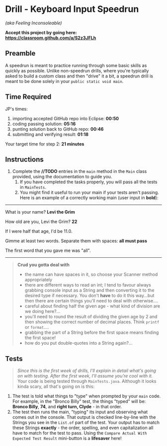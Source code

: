 # Drill - Keyboard Input Speedrun

_(aka Feeling Inconsoleable)_

**Accept this project by going here: https://classroom.github.com/a/S2z3JFLh**

## Preamble

A speedrun is meant to practice running through some basic skills as quickly as possible. Unlike non-speedrun drills, where you're typically asked to build a custom class and then "drive" it a bit, a speedrun drill is meant to be done solely in your `public static void main`.

## Time Required

JP's times:

1. importing accepted GitHub repo into Eclipse: **00:50**
2. coding passing solution: **05:16**
3. punting solution back to GitHub repo: **00:46**
4. submitting and verifying result: **01:18**

Your target time for step 2: **21 minutes**


## Instructions

1. Complete the **//TODO** entries in the `main` method in the `Main` class provided, using the documentation to guide you.
   1. If you have completed the tasks properly, you will pass all the tests in `MainTests`.
   2. You might find it useful to run your main if your tests aren't passing. Here is an example of a correctly working main (user input in **bold**):

---

What is your name? **Levi the Grim**  

How old are you, Levi the Grim? **22**

If I were half that age, I'd be 11.0.  

Gimme at least two words. Separate them with spaces: **all must pass**  

The first word that you gave me was "all".  

---

> **Crud you gotta deal with**
> - the name can have spaces in it, so choose your Scanner method appropriately
> - there are different ways to read an int; I tend to favour always grabbing console input as a String and then converting it to the desired type if necessary. You don't **have** to do it this way...but then there are certain things you'll need to deal with otherwise....
> - careful about finding half the given age - what kind of division are we doing here?...
> - you'll need to round the result of dividing the given age by 2 and then showing the correct number of decimal places. Think `printf` or `format`....
> - grabbing the part of a String before the first space means finding the first space!
> - how do you put double-quotes into a String again?...


## Tests

> *Since this is the first week of drills, I'll explain in detail what's going on with testing. After the first week, I'll assume you're cool with it.*
Your code is being tested through `MainTests.java`. Although it looks kinda scary, all that's going on is this:

1. The test is told what things to "type" when prompted by your `main` code. For example, in the "Bronco Billy" test, the things "typed" will be: **Bronco Billy**, **74**, and **right turn, Clyde** - in that order.
2. The test then runs the main, "typing" its input and observing what comes out in the console. That output is checked line-by-line with the Strings you see in the `List.of` part of the test. Your output has to match these Strings **exactly** - the order, spelling, and even capitalization all have to match for the test to pass. Using the `Compare Actual With Expected Test Result` mini-button is a **lifesaver** here!